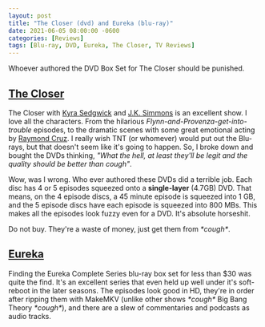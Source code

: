 ```yaml
---
layout: post
title: "The Closer (dvd) and Eureka (blu-ray)"
date: 2021-06-05 08:00:00 -0600
categories: [Reviews]
tags: [Blu-ray, DVD, Eureka, The Closer, TV Reviews]
---
```


Whoever authored the DVD Box Set for The Closer should be punished.

## [The Closer](https://www.imdb.com/title/tt0458253/)

The Closer with [Kyra Sedgwick](https://www.imdb.com/name/nm0001718/) and [J.K. Simmons](https://www.imdb.com/name/nm0799777/) is an excellent show. I love all the characters. From the hilarious *Flynn-and-Provenza-get-into-trouble* episodes, to the dramatic scenes with some great emotional acting by [Raymond Cruz](https://www.imdb.com/name/nm0190441). I really wish TNT (or whomever) would put out the Blu-rays, but that doesn't seem like it's going to happen. So, I broke down and bought the DVDs thinking, *"What the hell, at least they'll be legit and the quality should be better than *cough*"*.

Wow, was I wrong. Who ever authored these DVDs did a terrible job. Each disc has 4 or 5 episodes squeezed onto a **single-layer** (4.7GB) DVD. That means, on the 4 episode discs, a 45 minute episode is squeezed into 1 GB, 
and the 5 episode discs have each episode is squeezed into 800 MBs. This makes all the episodes look fuzzy even for a DVD. It's absolute horseshit. 

Do not buy. They're a waste of money, just get them from *\*cough\**.

## [Eureka](https://www.imdb.com/title/tt0796264/)

Finding the Eureka Complete Series blu-ray box set for less than $30 was quite the find. It's an excellent series that even held up well under it's soft-reboot in the later seasons. The episodes look good in HD, they're in order after ripping them with MakeMKV (unlike other shows *\*cough\** Big Bang Theory *\*cough\**), and there are a slew of commentaries and podcasts as audio tracks.
